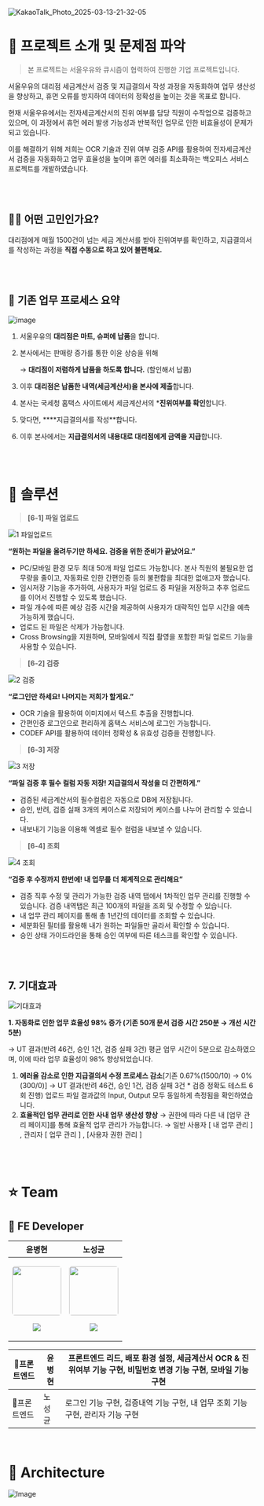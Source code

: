 ![KakaoTalk_Photo_2025-03-13-21-32-05](https://github.com/user-attachments/assets/48edf665-bff6-4f1e-bfab-3c1cf1a87149)

# 🥛 프로젝트 소개 및 문제점 파악
> 본 프로젝트는 서울우유와 큐시즘이 협력하여 진행한 기업 프로젝트입니다.

서울우유의 대리점 세금계산서 검증 및 지급결의서 작성 과정을 자동화하여 업무 생산성을 향상하고, 휴먼 오류를 방지하여 데이터의 정확성을 높이는 것을 목표로 합니다.

현재 서울우유에서는 전자세금계산서의 진위 여부를 담당 직원이 수작업으로 검증하고 있으며, 이 과정에서 휴먼 에러 발생 가능성과 반복적인 업무로 인한 비효율성이 문제가 되고 있습니다.

이를 해결하기 위해 저희는 OCR 기술과 진위 여부 검증 API를 활용하여 전자세금계산서 검증을 자동화하고 업무 효율성을 높이며 휴먼 에러를 최소화하는 백오피스 서비스 프로젝트를 개발하였습니다.

<br/>
<br/>

## 😮‍💨 어떤 고민인가요?

대리점에게 매월 1500건이 넘는 세금 계산서를 받아 진위여부를 확인하고, 
지급결의서를 작성하는 과정을 **직접 수동으로 하고 있어 불편해요.**

<br/>
<br/>

## 🔄 기존 업무 프로세스 요약

![image](https://github.com/user-attachments/assets/cc120c37-77fb-476a-954f-ae737da2e823)

1. 서울우유의 **대리점은 마트, 슈퍼에 납품**을 합니다.
2. 본사에서는 판매량 증가를 통한 이윤 상승을 위해
    
    → **대리점이 저렴하게 납품을 하도록 합니다.** (할인해서 납품)
    
3. 이후 **대리점은 납품한 내역(세금계산서)을 본사에 제출**합니다.
4. 본사는 국세청 홈택스 사이트에서 세금계산서의 ***진위여부를 확인**합니다.
5. 맞다면, ****지급결의서를 작성**합니다.
6. 이후 본사에서는 **지급결의서의 내용대로 대리점에게 금액을 지급**합니다.

<br/>
<br/>

# 🌟 솔루션
> **[6-1] 파일 업로드**
> 

![1  파일업로드](https://github.com/user-attachments/assets/0b9c1c59-13bf-4db7-bb9e-2b4517031fc8)

<aside>

**“원하는 파일을 올려두기만 하세요. 검증을 위한 준비가 끝났어요.”**

- PC/모바일 환경 모두 최대 50개 파일 업로드 가능합니다. 본사 직원의 불필요한 업무량을 줄이고, 자동화로 인한 간편인증 등의 불편함을 최대한 없애고자 했습니다.
- 임시저장 기능을 추가하여, 사용자가 파일 업로드 중 파일을 저장하고 추후 업로드를 이어서 진행할 수 있도록 했습니다.
- 파일 개수에 따른 예상 검증 시간을 제공하여 사용자가 대략적인 업무 시간을 예측 가능하게 했습니다.
- 업로드 된 파일은 삭제가 가능합니다.
- Cross Browsing을 지원하며, 모바일에서 직접 촬영을 포함한 파일 업로드 기능을 사용할 수 있습니다.
</aside>

> **[6-2] 검증**
> 

![2  검증](https://github.com/user-attachments/assets/da76fb1a-9da5-4a13-9a6f-2e1698d28add)

<aside>

**“로그인만 하세요! 나머지는 저희가 할게요.”**

- OCR 기술을 활용하여 이미지에서 텍스트 추출을 진행합니다.
- 간편인증 로그인으로 편리하게 홈택스 서비스에 로그인 가능합니다.
- CODEF API를 활용하여 데이터 정확성 & 유효성 검증을 진행합니다.
</aside>

> **[6-3] 저장**
>

![3  저장](https://github.com/user-attachments/assets/1edc2814-9361-4920-ae72-b8cb9c569e7d)


<aside>

**“파일 검증 후 필수 컬럼 자동 저장! 지급결의서 작성을 더 간편하게.”**

- 검증된 세금계산서의 필수컬럼은 자동으로 DB에 저장됩니다.
- 승인, 반려, 검증 실패 3개의 케이스로 저장되어 케이스를 나누어 관리할 수 있습니다.
- 내보내기 기능을 이용해 엑셀로 필수 컬럼을 내보낼 수 있습니다.
</aside>

> **[6-4] 조회**
> 

![4  조회](https://github.com/user-attachments/assets/827c276f-a0b3-4e22-a3e3-e2fcaaabdbf8)


<aside>

**“검증 후 수정까지 한번에! 내 업무를 더 체계적으로 관리해요”**

- 검증 직후 수정 및 관리가 가능한 검증 내역 탭에서 1차적인 업무 관리를 진행할 수 있습니다. 검증 내역탭은 최근 100개의 파일을 조회 및 수정할 수 있습니다.
- 내 업무 관리 페이지를 통해 총 1년간의 데이터를 조회할 수 있습니다.
- 세분화된 필터를 활용해 내가 원하는 파일들만 골라서 확인할 수 있습니다.
- 승인 상태 가이드라인을 통해 승인 여부에 따른 테스크를 확인할 수 있습니다.
</aside>

<br/>
<br/>

## 7. 기대효과

![기대효과](https://github.com/user-attachments/assets/4f28ee99-78aa-400b-a988-0ab5249776a2)

<aside>

**1. 자동화로 인한 업무 효율성 98% 증가 (기존 50개 문서 검증 시간 250분 → 개선 시간 5분)**

→ UT 결과(반려 46건, 승인 1건, 검증 실패 3건) 평균 업무 시간이 5분으로 감소하였으며, 이에 따라 업무 효율성이 98% 향상되었습니다. 

1. **에러율 감소로 인한 지급결의서 수정 프로세스 감소**[기존 0.67%(1500/10) → 0%(300/0)] 
→ UT 결과(반려 46건, 승인 1건, 검증 실패 3건 * 검증 정확도 테스트 6회 진행) 업로드 파일 결과값의 Input, Output 모두 동일하게 측정됨을 확인하였습니다.
2. **효율적인 업무 관리로 인한 사내 업무 생산성 향상**
→ 권한에 따라 다른 내 [업무 관리 페이지]를 통해 효율적 업무 관리가 가능합니다.
→ 일반 사용자 [ 내 업무 관리 ] , 관리자 [ 업무 관리 ] , [사용자 권한 관리 ] 
</aside>

<br/>
<br/>

# ⭐ Team
## 🌃 FE Developer

| 윤병현 | 노성균 |
| --- | --- |
| <p align="center"><img src="https://avatars.githubusercontent.com/78-artilleryman" width="100" height="100" style="border-radius: 5%;"></p><p align="center"><a href="https://github.com/78-artilleryman"><img src="https://img.shields.io/badge/78-artilleryman-181717?style=for-the-social&logo=github&logoColor=white"/></a></p> | <p align="center"><img src="https://avatars.githubusercontent.com/RohSungKyun" width="100" height="100" style="border-radius: 5%;"></p><p align="center"><a href="https://github.com/RohSungKyun"><img src="https://img.shields.io/badge/RohSungKyun-181717?style=for-the-social&logo=github&logoColor=white"/></a></p> |

| 🔗프론트엔드 | 윤병현 | 프론트엔드 리드, 배포 환경 설정, 세금계산서 OCR & 진위여부 기능 구현, 비밀번호 변경 기능 구현, 모바일 기능 구현|
| --- | --- | --- |
| 🔗프론트엔드 | 노성균 | 로그인 기능 구현, 검증내역 기능 구현, 내 업무 조회 기능 구현, 관리자 기능 구현|

</br>

# 🏦 Architecture
![Image](https://github.com/user-attachments/assets/f4a69aad-6d3c-4e28-a8a9-e184114dfdca)

